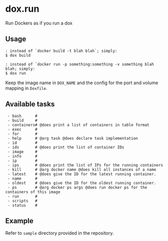 # dox.run
Run Dockers as if you run a dox

## Usage
```
: instead of `docker build -t blah blah`; simply:
$ dox build

: instead of `docker run -p something:something -v something blah blah; simply:
$ dox run
```
Keep the image name in `DOX_NAME` and the config for the port and volume mapping in `Doxfile`.

## Available tasks
```
 - bash      # 
 - build     # 
 - containers# @does print a list of containers in table format
 - exec      # 
 - for       # 
 - help      # @arg task @does declare task implementation
 - id        # 
 - ids       # @does print the list of container IDs
 - image     # 
 - info      # 
 - ip        # 
 - ips       # @does print the list of IPs for the running containers
 - kill      # @arg docker name @does kill all instances of a name
 - latest    # @does give the ID for the latest running container.
 - name      # 
 - oldest    # @does give the ID for the oldest running container.
 - ps        # @arg docker ps args @does run docker ps for the containers of this image
 - run       # 
 - scripts   # 
 - status    # 
```

## Example
Refer to `sample` directory provided in the repository.

``````
